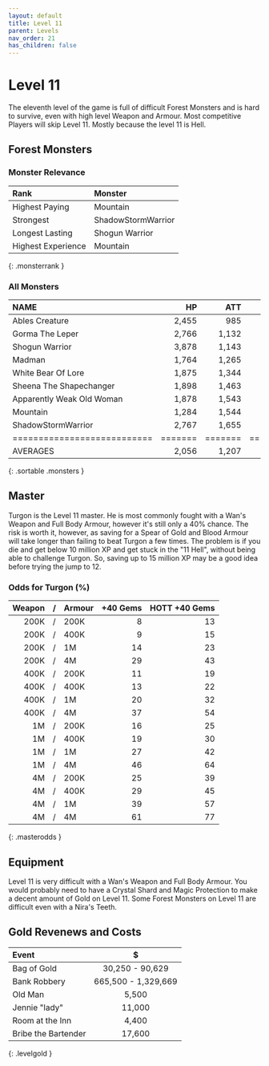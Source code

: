 ```yaml
---
layout: default
title: Level 11
parent: Levels
nav_order: 21
has_children: false
---
```

# Level 11

The eleventh level of the game is full of difficult Forest Monsters and is hard to survive, even with high level Weapon and Armour. Most competitive Players will skip Level 11. Mostly because the level 11 is Hell.

## Forest Monsters

### Monster Relevance

| Rank               | Monster            |
|:-------------------|:-------------------|
| Highest Paying     | Mountain           |
| Strongest          | ShadowStormWarrior |
| Longest Lasting    | Shogun Warrior     |
| Highest Experience | Mountain           |
{: .monsterrank }
  
### All Monsters

| NAME                      |    HP |   ATT |     XP |    GOLD | RARE | WEAPON             | 
|:--------------------------|------:|------:|-------:|--------:|:-----|:-------------------|
| Ables Creature            | 2,455 |   985 | 28,222 | 176,775 | No   | Bear Hug           | 
| Gorma The Leper           | 2,766 | 1,132 | 26,333 | 168,774 | No   | Contagious Disease | 
| Shogun Warrior            | 3,878 | 1,143 | 26,555 | 165,433 | No   | Japenese Nortaki   | 
| Madman                    | 1,764 | 1,265 | 25,665 | 149,564 | No   | Chant Of Insanity  | 
| White Bear Of Lore        | 1,875 | 1,344 | 16,775 |  65,544 | No   | Snow Of Death      | 
| Sheena The Shapechanger   | 1,898 | 1,463 | 26,655 | 165,755 | No   | Deadly Illusions   | 
| Apparently Weak Old Woman | 1,878 | 1,543 | 37,762 | 173,522 | Yes  | \*GODS HAMMER\*    | 
| Mountain                  | 1,284 | 1,544 | 38,774 | 186,454 | No   | Landslide          | 
| ShadowStormWarrior        | 2,767 | 1,655 | 26,181 | 162,445 | No   | Mystical Storm     | 
|===========================|=======|=======|========|=========|======|====================|
| AVERAGES                  | 2,056 | 1,207 | 25,292 | 141,427 |      |                    | 
{: .sortable .monsters }
  
## Master

Turgon is the Level 11 master. He is most commonly fought with a Wan's Weapon and Full Body Armour, however it's still only a 40% chance. The risk is worth it, however, as saving for a Spear of Gold and Blood Armour will take longer than failing to beat Turgon a few times. The problem is if you die and get below 10 million XP and get stuck in the "11 Hell", without being able to challenge Turgon. So, saving up to 15 million XP may be a good idea before trying the jump to 12.

### Odds for Turgon (%)

| Weapon | / | Armour | +40 Gems | HOTT +40 Gems |
|-------:|:-:|:-------|---------:|--------------:|
|   200K | / | 200K   |        8 |            13 |
|   200K | / | 400K   |        9 |            15 |
|   200K | / | 1M     |       14 |            23 |
|   200K | / | 4M     |       29 |            43 |
|   400K | / | 200K   |       11 |            19 |
|   400K | / | 400K   |       13 |            22 |
|   400K | / | 1M     |       20 |            32 |
|   400K | / | 4M     |       37 |            54 |
|     1M | / | 200K   |       16 |            25 |
|     1M | / | 400K   |       19 |            30 |
|     1M | / | 1M     |       27 |            42 |
|     1M | / | 4M     |       46 |            64 |
|     4M | / | 200K   |       25 |            39 |
|     4M | / | 400K   |       29 |            45 |
|     4M | / | 1M     |       39 |            57 |
|     4M | / | 4M     |       61 |            77 |
{: .masterodds }
  
## Equipment

Level 11 is very difficult with a Wan's Weapon and Full Body Armour. You would probably need to have a Crystal Shard and Magic Protection to make a decent amount of Gold on Level 11. Some Forest Monsters on Level 11 are difficult even with a Nira's Teeth.

## Gold Revenews and Costs

| Event               | $                   |
|:--------------------|:-------------------:|
| Bag of Gold         | 30,250 - 90,629     |
| Bank Robbery        | 665,500 - 1,329,669 |
| Old Man             | 5,500               |
| Jennie "lady"       | 11,000              |
| Room at the Inn     | 4,400               |
| Bribe the Bartender | 17,600              |
{: .levelgold }
  

